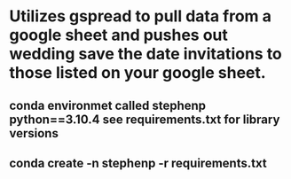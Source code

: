 # Utilizes gspread to pull data from a google sheet and pushes out wedding save the date invitations to those listed on your google sheet.
## conda environmet called stephenp python==3.10.4 see requirements.txt for library versions
## conda create -n stephenp -r requirements.txt